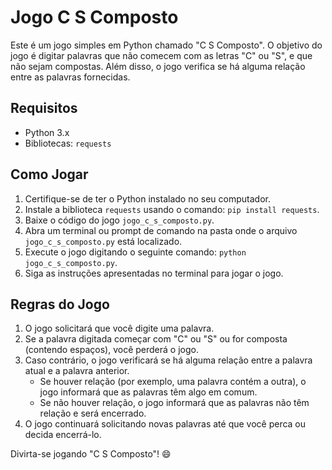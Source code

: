 # Jogo C S Composto

Este é um jogo simples em Python chamado "C S Composto". O objetivo do jogo é digitar palavras que não comecem com as letras "C" ou "S", e que não sejam compostas. Além disso, o jogo verifica se há alguma relação entre as palavras fornecidas.

## Requisitos

- Python 3.x
- Bibliotecas: `requests`

## Como Jogar

1. Certifique-se de ter o Python instalado no seu computador.
2. Instale a biblioteca `requests` usando o comando: `pip install requests`.
3. Baixe o código do jogo `jogo_c_s_composto.py`.
4. Abra um terminal ou prompt de comando na pasta onde o arquivo `jogo_c_s_composto.py` está localizado.
5. Execute o jogo digitando o seguinte comando: `python jogo_c_s_composto.py`.
6. Siga as instruções apresentadas no terminal para jogar o jogo.

## Regras do Jogo

1. O jogo solicitará que você digite uma palavra.
2. Se a palavra digitada começar com "C" ou "S" ou for composta (contendo espaços), você perderá o jogo.
3. Caso contrário, o jogo verificará se há alguma relação entre a palavra atual e a palavra anterior.
   - Se houver relação (por exemplo, uma palavra contém a outra), o jogo informará que as palavras têm algo em comum.
   - Se não houver relação, o jogo informará que as palavras não têm relação e será encerrado.
4. O jogo continuará solicitando novas palavras até que você perca ou decida encerrá-lo.

Divirta-se jogando "C S Composto"! 😄
